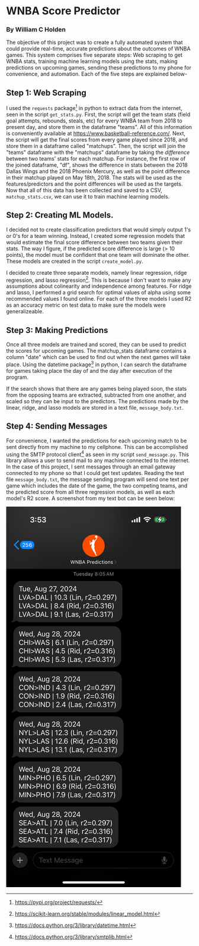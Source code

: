# WNBA Score Predictor
### By William C Holden

The objective of this project was to create a fully automated system that could provide real-time, accurate predictions about the outcomes of WNBA games. This system comprises five separate steps: Web scraping to get WNBA stats, training machine learning models using the stats, making predictions on upcoming games, sending these predictions to my phone for convenience, and automation. Each of the five steps are explained below-

## Step 1: Web Scraping

I used the `requests` package[^1] in python to extract data from the internet, seen in the script `get_stats.py`. First, the script will get the team stats (field goal attempts, rebounds, steals, etc) for every WNBA team from 2018 to present day, and store them in the dataframe "teams". All of this information is conveniently available at https://www.basketball-reference.com/. Next, the script will get the final scores from every game played since 2018, and store them in a dataframe called "matchups". Then, the script will join the "teams" dataframe with the "matchups" dataframe by taking the *difference* between two teams' stats for each matchup. For instance, the first row of the joined dataframe, "df", shows the difference in stats between the 2018 Dallas Wings and the 2018 Phoenix Mercury, as well as the point difference in their matchup played on May 18th, 2018. The stats will be used as the features/predictors and the point differences will be used as the targets. Now that all of this data has been collected and saved to a CSV, `matchup_stats.csv`, we can use it to train machine learning models.

## Step 2: Creating ML Models. 

I decided not to create classification predictors that would simply output 1's or 0's for a team winning. Instead, I created some regression models that would estimate the final score difference between two teams given their stats. The way I figure, if the predicted score difference is large (> 10 points), the model must be confident that one team will dominate the other. These models are created in the script `create_model.py`.

I decided to create three separate models, namely linear regression, ridge regression, and lasso regression[^2]. This is because I don't want to make any assumptions about colinearity and independence among features. For ridge and lasso, I performed a grid search for optimal values of alpha using some recommended values I found online. For each of the three models I used R2 as an accuracy metric on test data to make sure the models were generalizeable. 

## Step 3: Making Predictions

Once all three models are trained and scored, they can be used to predict the scores for upcoming games. The matchup_stats dataframe contains a column "date" which can be used to find out when the next games will take place. Using the datetime package[^3] in python, I can search the dataframe for games taking place the day of and the day after execution of the program. 

If the search shows that there are any games being played soon, the stats from the opposing teams are extracted, subtracted from one another, and scaled so they can be input to the predictors. The predictions made by the linear, ridge, and lasso models are stored in a text file, `message_body.txt`. 

## Step 4: Sending Messages

For convenience, I wanted the predictions for each upcoming match to be sent directly from my machine to my cellphone. This can be accomplished using the SMTP protocol client[^4] as seen in my script `send_message.py`. This library allows a user to send mail to any machine connected to the internet. In the case of this project, I sent messages through an email gateway connected to my phone so that I could get text updates. Reading the text file `message_body.txt`, the message sending program will send one text per game which includes the date of the game, the two competing teams, and the predicted score from all three regression models, as well as each model's R2 score. A screenshot from my text bot can be seen below: 

![text example](https://github.com/willcholden/wnba_predictions/blob/main/text_example.png)








[^1]: https://pypi.org/project/requests/
[^2]: https://scikit-learn.org/stable/modules/linear_model.html
[^3]: https://docs.python.org/3/library/datetime.html
[^4]: https://docs.python.org/3/library/smtplib.html
